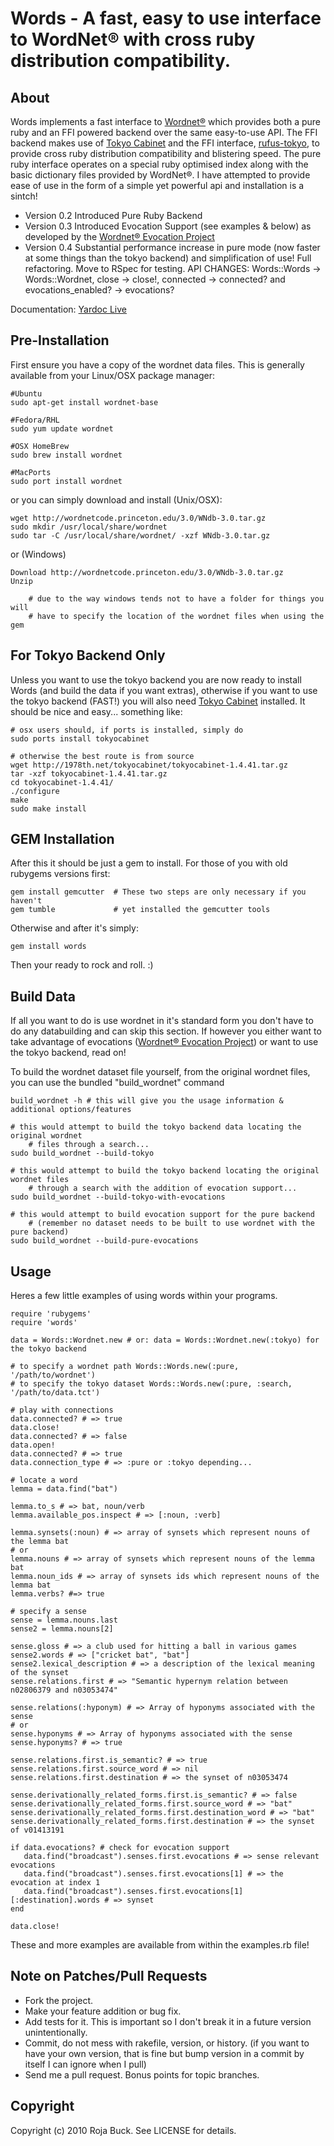 # Words - A fast, easy to use interface to WordNet® with cross ruby distribution compatibility. #

## About ##

Words implements a fast interface to [Wordnet®](http://wordnet.princeton.edu) which provides both a pure ruby and an FFI powered backend over the same easy-to-use API. The FFI backend makes use of [Tokyo Cabinet](http://1978th.net/tokyocabinet/) and the FFI interface, [rufus-tokyo](http://github.com/jmettraux/rufus-tokyo), to provide cross ruby distribution compatibility and blistering speed. The pure ruby interface operates on a special ruby optimised index along with the basic dictionary files provided by WordNet®. I have attempted to provide ease of use in the form of a simple yet powerful api and installation is a sintch!

* Version 0.2 Introduced Pure Ruby Backend
* Version 0.3 Introduced Evocation Support (see examples & below) as developed by the [Wordnet® Evocation Project](http://wordnet.cs.princeton.edu/downloads/evocation/release-0.4/README.TXT) 
* Version 0.4 Substantial performance increase in pure mode (now faster at some things than the tokyo backend) and simplification of use! Full refactoring. Move to RSpec for testing. API CHANGES: Words::Words -> Words::Wordnet, close -> close!, connected -> connected? and evocations_enabled? -> evocations?

Documentation: [Yardoc Live](http://yardoc.org/docs/roja-words)

## Pre-Installation ##

First ensure you have a copy of the wordnet data files. This is generally available from your Linux/OSX package manager:

    #Ubuntu
    sudo apt-get install wordnet-base
    
    #Fedora/RHL
    sudo yum update wordnet

    #OSX HomeBrew
    sudo brew install wordnet
    
    #MacPorts
    sudo port install wordnet
    
or you can simply download and install (Unix/OSX):

	wget http://wordnetcode.princeton.edu/3.0/WNdb-3.0.tar.gz
	sudo mkdir /usr/local/share/wordnet
	sudo tar -C /usr/local/share/wordnet/ -xzf WNdb-3.0.tar.gz
	
or (Windows)

	Download http://wordnetcode.princeton.edu/3.0/WNdb-3.0.tar.gz
	Unzip

        # due to the way windows tends not to have a folder for things you will
        # have to specify the location of the wordnet files when using the gem

## For Tokyo Backend Only ##

Unless you want to use the tokyo backend you are now ready to install Words (and build the data if you want extras), otherwise if you want to use the tokyo backend (FAST!) you will also need [Tokyo Cabinet](http://1978th.net/tokyocabinet/) installed. It should be nice and easy... something like:

    # osx users should, if ports is installed, simply do
    sudo ports install tokyocabinet

    # otherwise the best route is from source
    wget http://1978th.net/tokyocabinet/tokyocabinet-1.4.41.tar.gz
    tar -xzf tokyocabinet-1.4.41.tar.gz
    cd tokyocabinet-1.4.41/
    ./configure
    make
    sudo make install
    
## GEM Installation ##

After this it should be just a gem to install. For those of you with old rubygems versions first:

    gem install gemcutter  # These two steps are only necessary if you haven't
    gem tumble             # yet installed the gemcutter tools
    
Otherwise and after it's simply:

	gem install words
	
Then your ready to rock and roll. :)

## Build Data ##

If all you want to do is use wordnet in it's standard form you don't have to do any databuilding and can skip this section. If however you either
want to take advantage of evocations ([Wordnet® Evocation Project](http://wordnet.cs.princeton.edu/downloads/evocation/release-0.4/README.TXT)) or want to use the tokyo backend, read on!

To build the wordnet dataset file yourself, from the original wordnet files, you can use the bundled "build_wordnet" command

	build_wordnet -h # this will give you the usage information & additional options/features
	
	# this would attempt to build the tokyo backend data locating the original wordnet
        # files through a search...
	sudo build_wordnet --build-tokyo
	
	# this would attempt to build the tokyo backend locating the original wordnet files
        # through a search with the addition of evocation support...
	sudo build_wordnet --build-tokyo-with-evocations
	
	# this would attempt to build evocation support for the pure backend
        # (remember no dataset needs to be built to use wordnet with the pure backend)
	sudo build_wordnet --build-pure-evocations

## Usage ##

Heres a few little examples of using words within your programs.

    require 'rubygems'
    require 'words'
    
    data = Words::Wordnet.new # or: data = Words::Wordnet.new(:tokyo) for the tokyo backend

    # to specify a wordnet path Words::Words.new(:pure, '/path/to/wordnet')
    # to specify the tokyo dataset Words::Words.new(:pure, :search, '/path/to/data.tct')

    # play with connections
    data.connected? # => true
    data.close!
    data.connected? # => false
    data.open!
    data.connected? # => true
    data.connection_type # => :pure or :tokyo depending...

    # locate a word
    lemma = data.find("bat")
    
    lemma.to_s # => bat, noun/verb
    lemma.available_pos.inspect # => [:noun, :verb]
    
    lemma.synsets(:noun) # => array of synsets which represent nouns of the lemma bat
    # or
    lemma.nouns # => array of synsets which represent nouns of the lemma bat
    lemma.noun_ids # => array of synsets ids which represent nouns of the lemma bat
    lemma.verbs? #=> true
    
    # specify a sense
    sense = lemma.nouns.last
    sense2 = lemma.nouns[2]
    
    sense.gloss # => a club used for hitting a ball in various games
    sense2.words # => ["cricket bat", "bat"]
    sense2.lexical_description # => a description of the lexical meaning of the synset
    sense.relations.first # => "Semantic hypernym relation between n02806379 and n03053474"

    sense.relations(:hyponym) # => Array of hyponyms associated with the sense
    # or
    sense.hyponyms # => Array of hyponyms associated with the sense
    sense.hyponyms? # => true
    
    sense.relations.first.is_semantic? # => true
    sense.relations.first.source_word # => nil
    sense.relations.first.destination # => the synset of n03053474
    
    sense.derivationally_related_forms.first.is_semantic? # => false
    sense.derivationally_related_forms.first.source_word # => "bat"
    sense.derivationally_related_forms.first.destination_word # => "bat"
    sense.derivationally_related_forms.first.destination # => the synset of v01413191

    if data.evocations? # check for evocation support
       data.find("broadcast").senses.first.evocations # => sense relevant evocations
       data.find("broadcast").senses.first.evocations[1] # => the evocation at index 1
       data.find("broadcast").senses.first.evocations[1][:destination].words # => synset
    end

    data.close!
    
These and more examples are available from within the examples.rb file!        

## Note on Patches/Pull Requests ##
 
* Fork the project.
* Make your feature addition or bug fix.
* Add tests for it. This is important so I don't break it in a
  future version unintentionally.
* Commit, do not mess with rakefile, version, or history.
  (if you want to have your own version, that is fine but bump version in a commit by itself I can ignore when I pull)
* Send me a pull request. Bonus points for topic branches.

## Copyright ##

Copyright (c) 2010 Roja Buck. See LICENSE for details.
